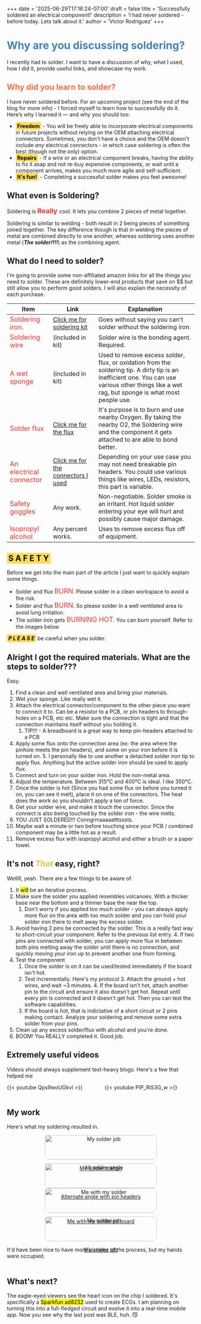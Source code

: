 +++
date = '2025-06-29T17:16:24-07:00'
draft = false
title = 'Successfully soldered an electrical component!'
description = 'I had never soldered - before today. Lets talk about it.'
author = 'Victor Rodriguez'
+++

[comment]: # (Steel blue may be a system-wide color for the future)
# <span style="color:#4682B4">Why are you discussing soldering?</span>
I recently had to solder. I want to have a discussion of why, what I used, how I did it, provide useful links, and showcase my work.
## <span style="color: #ff7043 ">Why did you learn to solder?</span> 
I have never soldered before. For an upcoming project (see the end of the blog for more info) - I forced myself to learn how to successfully do it. Here’s why I learned it — and why you should too:
<html>
  <head>
    <style>
    .red-text {
    color:   	#FF3131;    
    font-size: 18px; 
    margin: 0;      
    }
    .yellow-highlight {
      background-color: #FFDB58; /* MUSTAARRDDD Yellow */
      color: black;
      font-weight: bold;
      padding: 2px 4px;
      border-radius: 4px;
    }
     </style>
  </head>
</html>


- <span class="yellow-highlight">**Freedom**</span> - You will be freely able to incorporate electrical components in future projects without relying on the OEM attaching electrical connectors. Sometimes, you don't have a choice and the OEM doesn't include *any* electrical connectors - in which case soldering is often the best (though not the only) option.
- <span class="yellow-highlight">**Repairs**</span>  - If a wire or an electrical component breaks, having the ability to fix it asap and not re-buy expensive components, or wait until a component arrives, makes you much more agile and self-sufficient.
- <span class="yellow-highlight">**It's fun!**</span>   - Completing a successful solder makes you feel awesome!

## What even is Soldering?

Soldering is  <span class="red-text"> **Really** </span>   cool. It lets you combine 2 pieces of metal together. 

Soldering is similar to welding - both result in 2 being pieces of something joined together. The key difference though is that in welding the pieces of metal are combined directly to one another, whereas soldering uses another metal (***The solder!!!!***) as the combining agent.


## What do I need to solder?
I'm going to provide some non-affiliated amazon links for all the things you need to solder. These are definitely lower-end products that save on $$ but still allow you to perform good solders. I will also explain the necessity of each purchase.


| Item      | Link | Explanation| 
| ----------- | ----------- | -----------|  
| <span class="red-text">Soldering iron. </span>       | [Click me for soldering kit](https://www.amazon.com/Soldering-Kit-Temperature-Desoldering-Electronics/dp/B07GTGGLXN?ref_=ast_sto_dp&th=1)| Goes without saying you can't solder without the soldering iron. |
| <span class="red-text">Soldering wire </span>      | (included in kit) | Solder wire is the bonding agent. Required. | 
|<span class="red-text">A wet sponge  </span>      | (included in kit) | Used to remove excess solder, flux, or oxidation from the soldering tip. A dirty tip is an inefficient one. You can use various other things like a wet rag, but sponge is what most people use.|
| <span class="red-text">Solder flux </span>      |  [Click me for the flux](https://www.amazon.com/Solder-Soldering-Rosin-Lead-Free-Electronics/dp/B08MVXW4RY?ref_=ast_sto_dp&th=1)|  It's purpose is to burn and use nearby Oxygen. By taking the nearby O2, the Soldering wire and the component it gets attached to are able to bond better. |
| <span class="red-text">An electrical connector  </span>     | [Click me for the connectors I used](https://www.amazon.com/Jabinco-Breakable-Header-Connector-Arduino/dp/B0817JG3XN?ref_=ast_sto_dp) | Depending on your use case you may not need breakable pin headers. You could use various things like wires, LEDs, resistors, this part is variable.|
| <span class="red-text">Safety goggles </span>    | Any work. | Non-negotiable. Solder smoke is an irritant. Hot liquid solder entering your eye will hurt and possibly cause major damage.|
| <span class="red-text">Isopropyl alcohol </span>    | Any percent works. | Uses to remove excess flux off of equipment. |


## <span class="yellow-highlight">**S A F E T Y**</span>
Before we get into the main part of the article I just want to quickly explain some things.
- Solder and flux <span class="red-text"> BURN</span>. Please solder in a clean workspace to avoid a fire risk.
- Solder and flux <span class="red-text"> BURN</span>. So please solder in a well ventilated area to avoid lung irritation.
- The solder iron gets <span class="red-text"> BURNING HOT</span>. You can burn yourself. Refer to the images below 

<span class="yellow-highlight">***P L E A S E***</span> be careful when you solder.

## Alright I got the required materials. What are the steps to solder???

Easy.
1. Find a clean and well ventilated area and bring your materials.
2. Wet your sponge. Like really wet it.
3. Attach the electrical connector/component to the other piece you want to connect it to. Can be a resistor to a PCB, or pin headers to  through-holes on a PCB, etc etc. Make sure the connection is tight and that the connection maintains itself without you holding it.
    1. TIP!!! - A breadboard is a great way to keep pin-headers attached to a PCB
4. Apply some flux onto the connection area (ex: the area where the pinhole meets the pin headers), and some on your iron before it is turned on.
    5. I personally like to use another a detached solder iron tip to apply flux. Anything but the active solder iron should be used to apply flux.
6. Connect and turn on your solder iron. Hold the non-metal area.
7. Adjust the temperature. Between 315°C and 400°C is ideal. I like 350°C.
8. Once the solder is hot (Since you had some flux on before you turned it on, you can see it melt), place it on one of the connectors. The heat does the work so you shouldn't apply a ton of force.
9. Get your solder wire, and make it touch the connector. Since the connect is also being touched by the solder iron - the wire melts.
10. YOU JUST SOLDERED!!! Conngrrraaaaatttsssts.
11. Maybe wait a minute or two before touching since your PCB / combined component may be a little hot as a result.
12. Remove excess flux with isopropyl alcohol and either a brush or a paper towel. 

## It's not <span style="color: #fbc02d ">*That*</span> easy, right?
Welllll, yeah. There are a few things to be aware of.
1. It <mark>will</mark> be an iterative process. 
2. Make sure the solder you applied resembles volcanoes. With a thicker base near the bottom and a thinner base the near the top.
    1. Don't worry if you applied too much solder - you can always apply more flux on the area with too much solder and you can hold your solder iron there to melt away the excess solder.
3. Avoid having 2 pins be connected by the solder. This is a really fast way to short-circuit your component. Refer to the previous list entry.
    4. If two pins are connected with solder, you can apply more flux in between both pins melting away the solder until there is no connection, and quickly moving your iron up to prevent another one from forming.
5. Test the component
    1. Once the solder is on it can be used/tested immediately if the board isn't hot.
    2. Test incrementally. Here's my protocol
        3. Attach the ground + hot wires, and wait ~3 minutes. 
        4. If the board isn't hot, attach another pin to the circuit and ensure it also doesn't get hot.
         Repeat until every pin is connected and it doesn't get hot. Then you can test the software capabilities.
    3. If the board is hot, that is indictative of a short circuit or 2 pins making contact. Analyze your soldering and remove some extra solder from your pins. 
6. Clean up any excess solder/flux with alcohol and you're done.
7. BOOM! You REALLY completed it. Good job.

## Extremely useful videos
Videos should always supplement text-heavy blogs. Here's a few that helped me

<div style="display: flex; gap: 20px; justify-content: center; flex-wrap: wrap;">
  <div style="flex: 1 1 45%;">
    {{< youtube Qps9woUGkvI >}}
  </div>
  <div style="flex: 1 1 45%;">
    {{< youtube PIP_RlS3G_w >}}
  </div>
</div>
</br>

## My work
Here's what my soldering resulted in.


<div style="display: flex; flex-wrap: wrap; gap: 10px; justify-content: center;">
  <div style="text-align: center; flex: 1 1 300px; max-width: 300px;">
    <a href="/github-portfolio/images/My_Solder_Station.jpg">
      <img src="/github-portfolio/images/My_Solder_Station.jpg" alt="My solder job" style="width: 100%; border-radius: 8px;">
      <p style="font-size: 14px;">My solder station</p>
    </a>
  </div>

  <div style="text-align: center; flex: 1 1 300px; max-width: 300px;">
    <a href="/github-portfolio/images/Alt_Solder_angle.jpg">
      <img src="/github-portfolio/images/Alt_Solder_angle.jpg" alt="Alt solder angle" style="width: 100%; border-radius: 8px;">
      <p style="font-size: 14px;">Alternate angle with pin headers</p>
    </a>
  </div>
</div>

<div style="display: flex; flex-wrap: wrap; gap: 10px; justify-content: center;">
  <div style="text-align: center; flex: 1 1 300px; max-width: 300px;">
    <a href="/github-portfolio/images/Me_With_My_Solder.jpg">
      <img src="/github-portfolio/images/Me_With_My_Solder.jpg" alt="Me with my solder" style="width: 100%; border-radius: 8px;">
      <p style="font-size: 14px;">Me with my soldered board</p>
    </a>
  </div>

  <div style="text-align: center; flex: 1 1 300px; max-width: 300px;">
    <a href="/github-portfolio/images/My_Solder_Job.jpg">
      <img src="/github-portfolio/images/My_Solder_Job.jpg" alt="My solder job" style="width: 100%; border-radius: 8px;">
      <p style="font-size: 14px;">My solder job</p>
    </a>
  </div>
</div>



It'd have been nice to have more pictures of the process, but my hands were occupied. 
<br/><br/>

## What's next?
The eagle-eyed viewers see the heart icon on the chip I soldered. It's specifically a <mark>Sparkfun ad8232</mark> used to create ECGs. I am planning on turning this into a full-fledged circuit and evolve it into a real-time mobile app. Now you see why the last post was BLE, huh. 😼
